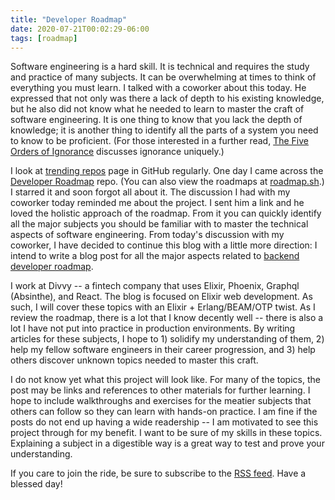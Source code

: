 ```yaml
---
title: "Developer Roadmap"
date: 2020-07-21T00:02:29-06:00
tags: [roadmap]
---
```


Software engineering is a hard skill. It is technical and requires the study and practice of many subjects. It can be overwhelming at times to think of everything you must learn. I talked with a coworker about this today. He expressed that not only was there a lack of depth to his existing knowledge, but he also did not know what he needed to learn to master the craft of software engineering. It is one thing to know that you lack the depth of knowledge; it is another thing to identify all the parts of a system you need to know to be proficient. (For those interested in a further read, [The Five Orders of Ignorance](https://cacm.acm.org/magazines/2000/10/7556-the-five-orders-of-ignorance/fulltext) discusses ignorance uniquely.)

I look at [trending repos](https://github.com/trending) page in GitHub regularly. One day I came across the [Developer Roadmap](https://github.com/kamranahmedse/developer-roadmap) repo. (You can also view the roadmaps at [roadmap.sh](https://roadmap.sh).) I starred it and soon forgot all about it. The discussion I had with my coworker today reminded me about the project. I sent him a link and he loved the holistic approach of the roadmap. From it you can quickly identify all the major subjects you should be familiar with to master the technical aspects of software engineering. From today's discussion with my coworker, I have decided to continue this blog with a little more direction: I intend to write a blog post for all the major aspects related to [backend developer roadmap](https://roadmap.sh/backend).

I work at Divvy -- a fintech company that uses Elixir, Phoenix, Graphql (Absinthe), and React. The blog is focused on Elixir web development. As such, I will cover these topics with an Elixir + Erlang/BEAM/OTP twist. As I review the roadmap, there is a lot that I know decently well -- there is also a lot I have not put into practice in production environments. By writing articles for these subjects, I hope to 1) solidify my understanding of them, 2) help my fellow software engineers in their career progression, and 3) help others discover unknown topics needed to master this craft.

I do not know yet what this project will look like. For many of the topics, the post may be links and references to other materials for further learning. I hope to include walkthroughs and exercises for the meatier subjects that others can follow so they can learn with hands-on practice. I am fine if the posts do not end up having a wide readership -- I am motivated to see this project through for my benefit. I want to be sure of my skills in these topics. Explaining a subject in a digestible way is a great way to test and prove your understanding.

If you care to join the ride, be sure to subscribe to the [RSS feed](/index.xml). Have a blessed day!
